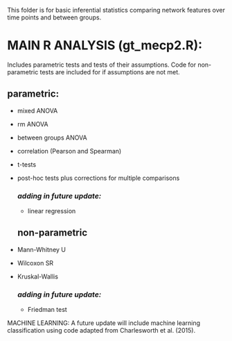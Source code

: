 This folder is for basic inferential statistics comparing network features over time points and between groups.

# MAIN R ANALYSIS (gt_mecp2.R):
Includes parametric tests and tests of their assumptions. Code for non-parametric tests are included for if assumptions are not met.

  ## parametric:
- mixed ANOVA
- rm ANOVA
- between groups ANOVA
- correlation (Pearson and Spearman)
- t-tests
- post-hoc tests plus corrections for multiple comparisons
  
    ### *adding in future update:*
    - linear regression
  
  
  ## non-parametric
- Mann-Whitney U
- Wilcoxon SR
- Kruskal-Wallis
    
    ### *adding in future update:*
    - Friedman test
    
MACHINE LEARNING:
A future update will include machine learning classification using code adapted from Charlesworth et al. (2015).
